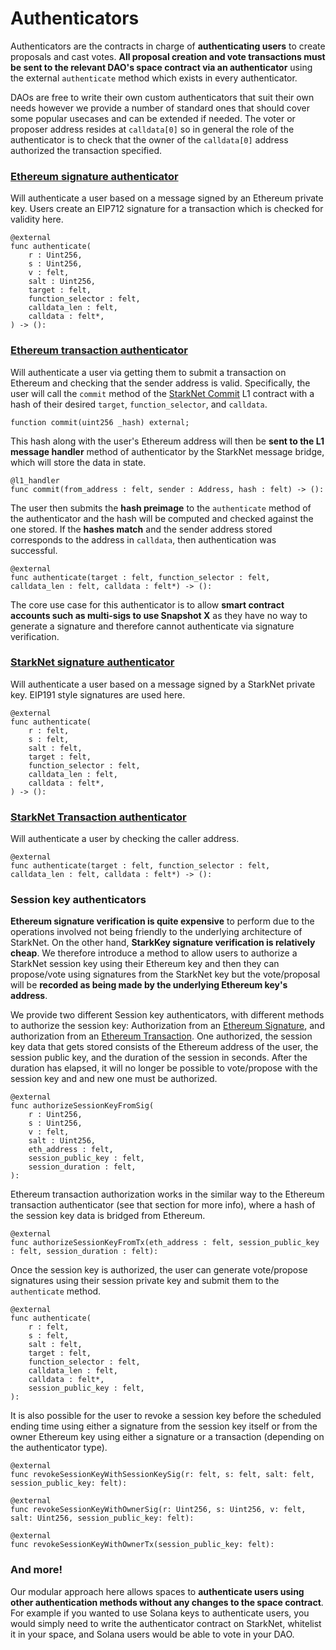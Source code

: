 # Authenticators

Authenticators are the contracts in charge of **authenticating users** to create proposals and cast votes.
**All proposal creation and vote transactions must be sent to the relevant DAO's space contract via an authenticator** using the external `authenticate` method which exists in every authenticator.

DAOs are free to write their own custom authenticators that suit their own needs however we provide a number of standard ones that should cover some popular usecases and can be extended if needed.
The voter or proposer address resides at `calldata[0]` so in general the role of the authenticator is to check that the owner of the `calldata[0]` address authorized the transaction specified.

### [Ethereum signature authenticator](https://github.com/snapshot-labs/sx-core/blob/develop/contracts/starknet/Authenticators/EthSig.cairo)

Will authenticate a user based on a message signed by an Ethereum private key. Users create an EIP712 signature for a transaction which is checked for validity here.

```
@external
func authenticate(
    r : Uint256,
    s : Uint256,
    v : felt,
    salt : Uint256,
    target : felt,
    function_selector : felt,
    calldata_len : felt,
    calldata : felt*,
) -> ():
```

### [Ethereum transaction authenticator](https://github.com/snapshot-labs/sx-core/blob/develop/contracts/starknet/Authenticators/EthTx.cairo)

Will authenticate a user via getting them to submit a transaction on Ethereum and checking that the sender address is valid. Specifically, the user will call the `commit` method of the [StarkNet Commit](https://github.com/snapshot-labs/sx-core/blob/develop/contracts/ethereum/L1Interact/StarkNetCommit.sol) L1 contract with a hash of their desired `target`, `function_selector`, and `calldata`.

```
function commit(uint256 _hash) external;
```


This hash along with the user's Ethereum address will then be **sent to the L1 message handler** method of authenticator by the StarkNet message bridge, which will store the data in state.

```
@l1_handler
func commit(from_address : felt, sender : Address, hash : felt) -> ():
```

The user then submits the **hash preimage** to the `authenticate` method of the authenticator and the hash will be computed and checked against the one stored. If the **hashes match** and the sender address stored corresponds to the address in `calldata`, then authentication was successful.

```
@external
func authenticate(target : felt, function_selector : felt, calldata_len : felt, calldata : felt*) -> ():
```

The core use case for this authenticator is to allow **smart contract accounts such as multi-sigs to use Snapshot X** as they have no way to generate a signature and therefore cannot authenticate via signature verification.

### [StarkNet signature authenticator](https://github.com/snapshot-labs/sx-core/blob/session\_key\_auth/contracts/starknet/Authenticators/StarkSig.cairo)

Will authenticate a user based on a message signed by a StarkNet private key. EIP191 style signatures are used here.

```
@external
func authenticate(
    r : felt,
    s : felt,
    salt : felt,
    target : felt,
    function_selector : felt,
    calldata_len : felt,
    calldata : felt*,
) -> ():
```

### [StarkNet Transaction authenticator](https://github.com/snapshot-labs/sx-core/blob/develop/contracts/starknet/Authenticators/StarkTx.cairo)

Will authenticate a user by checking the caller address.

```
@external
func authenticate(target : felt, function_selector : felt, calldata_len : felt, calldata : felt*) -> ():
```

### Session key authenticators

**Ethereum signature verification is quite expensive** to perform due to the operations involved not being friendly to the underlying architecture of StarkNet. On the other hand, **StarkKey signature verification is relatively cheap**. We therefore introduce a method to allow users to authorize a StarkNet session key using their Ethereum key and then they can propose/vote using signatures from the StarkNet key but the vote/proposal will be **recorded as being made by the underlying Ethereum key's address**.

We provide two different Session key authenticators, with different methods to authorize the session key: Authorization from an [Ethereum Signature](https://github.com/snapshot-labs/sx-core/blob/develop/contracts/starknet/Authenticators/EthSigSessionKey.cairo), and authorization from an [Ethereum Transaction](https://github.com/snapshot-labs/sx-core/blob/develop/contracts/starknet/Authenticators/EthTxSessionKey.cairo). One authorized, the session key data that gets stored consists of the Ethereum address of the user, the session public key, and the duration of the session in seconds. After the duration has elapsed, it will no longer be possible to vote/propose with the session key and and new one must be authorized.

```
@external
func authorizeSessionKeyFromSig(
    r : Uint256,
    s : Uint256,
    v : felt,
    salt : Uint256,
    eth_address : felt,
    session_public_key : felt,
    session_duration : felt,
):
```

Ethereum transaction authorization works in the similar way to the Ethereum transaction authenticator (see that section for more info), where a hash of the session key data is bridged from Ethereum.

```
@external
func authorizeSessionKeyFromTx(eth_address : felt, session_public_key : felt, session_duration : felt):
```

Once the session key is authorized, the user can generate vote/propose signatures using their session private key and submit them to the `authenticate` method.

```
@external
func authenticate(
    r : felt,
    s : felt,
    salt : felt,
    target : felt,
    function_selector : felt,
    calldata_len : felt,
    calldata : felt*,
    session_public_key : felt,
):
```

It is also possible for the user to revoke a session key before the scheduled ending time using either a signature from the session key itself or from the owner Ethereum key using either a signature or a transaction (depending on the authenticator type).

```
@external
func revokeSessionKeyWithSessionKeySig(r: felt, s: felt, salt: felt, session_public_key: felt):

@external
func revokeSessionKeyWithOwnerSig(r: Uint256, s: Uint256, v: felt, salt: Uint256, session_public_key: felt):

@external
func revokeSessionKeyWithOwnerTx(session_public_key: felt):
```


### And more!

Our modular approach here allows spaces to **authenticate users using other authentication methods without any changes to the space contract**. For example if you wanted to use Solana keys to authenticate users, you would simply need to write the authenticator contract on StarkNet, whitelist it in your space, and Solana users would be able to vote in your DAO.
